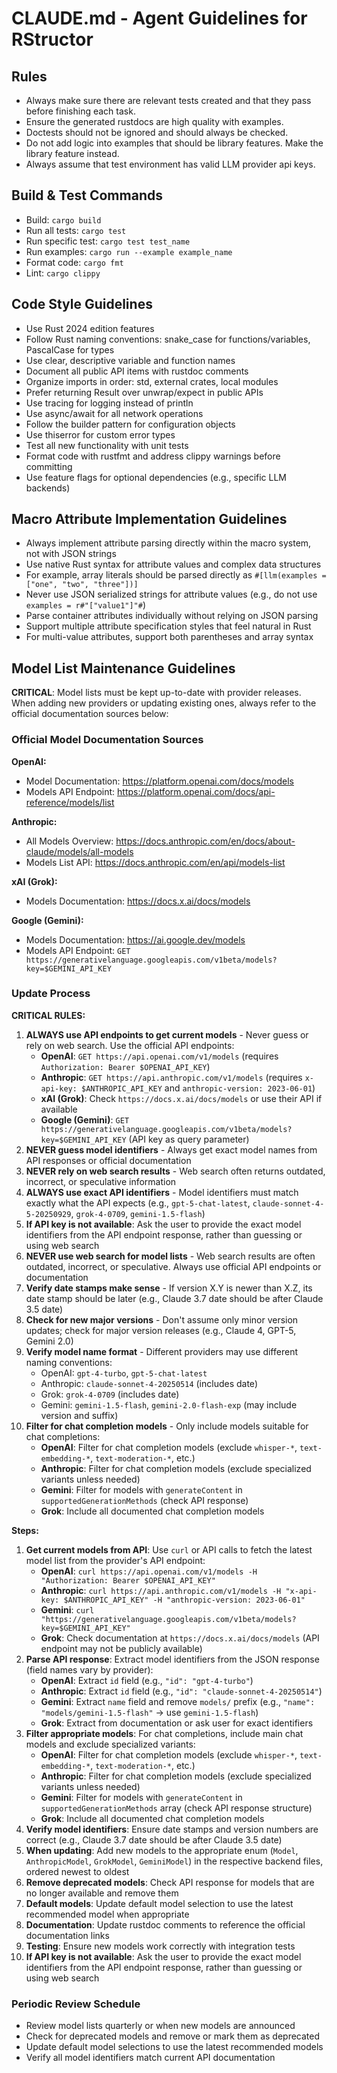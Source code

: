 # CLAUDE.md - Agent Guidelines for RStructor

## Rules
- Always make sure there are relevant tests created and that they pass before finishing each task.
- Ensure the generated rustdocs are high quality with examples.
- Doctests should not be ignored and should always be checked.
- Do not add logic into examples that should be library features. Make the library feature instead.
- Always assume that test environment has valid LLM provider api keys.

## Build & Test Commands
- Build: `cargo build`
- Run all tests: `cargo test`
- Run specific test: `cargo test test_name`
- Run examples: `cargo run --example example_name`
- Format code: `cargo fmt`
- Lint: `cargo clippy`

## Code Style Guidelines
- Use Rust 2024 edition features
- Follow Rust naming conventions: snake_case for functions/variables, PascalCase for types
- Use clear, descriptive variable and function names
- Document all public API items with rustdoc comments
- Organize imports in order: std, external crates, local modules
- Prefer returning Result over unwrap/expect in public APIs
- Use tracing for logging instead of println
- Use async/await for all network operations
- Follow the builder pattern for configuration objects
- Use thiserror for custom error types
- Test all new functionality with unit tests
- Format code with rustfmt and address clippy warnings before committing
- Use feature flags for optional dependencies (e.g., specific LLM backends)

## Macro Attribute Implementation Guidelines
- Always implement attribute parsing directly within the macro system, not with JSON strings
- Use native Rust syntax for attribute values and complex data structures
- For example, array literals should be parsed directly as `#[llm(examples = ["one", "two", "three"])]`
- Never use JSON serialized strings for attribute values (e.g., do not use `examples = r#"["value1"]"#`)
- Parse container attributes individually without relying on JSON parsing
- Support multiple attribute specification styles that feel natural in Rust
- For multi-value attributes, support both parentheses and array syntax

## Model List Maintenance Guidelines

**CRITICAL**: Model lists must be kept up-to-date with provider releases. When adding new providers or updating existing ones, always refer to the official documentation sources below:

### Official Model Documentation Sources

**OpenAI:**
- Model Documentation: https://platform.openai.com/docs/models
- Models API Endpoint: https://platform.openai.com/docs/api-reference/models/list

**Anthropic:**
- All Models Overview: https://docs.anthropic.com/en/docs/about-claude/models/all-models
- Models List API: https://docs.anthropic.com/en/api/models-list

**xAI (Grok):**
- Models Documentation: https://docs.x.ai/docs/models

**Google (Gemini):**
- Models Documentation: https://ai.google.dev/models
- Models API Endpoint: `GET https://generativelanguage.googleapis.com/v1beta/models?key=$GEMINI_API_KEY`

### Update Process

**CRITICAL RULES:**
1. **ALWAYS use API endpoints to get current models** - Never guess or rely on web search. Use the official API endpoints:
   - **OpenAI**: `GET https://api.openai.com/v1/models` (requires `Authorization: Bearer $OPENAI_API_KEY`)
   - **Anthropic**: `GET https://api.anthropic.com/v1/models` (requires `x-api-key: $ANTHROPIC_API_KEY` and `anthropic-version: 2023-06-01`)
   - **xAI (Grok)**: Check `https://docs.x.ai/docs/models` or use their API if available
   - **Google (Gemini)**: `GET https://generativelanguage.googleapis.com/v1beta/models?key=$GEMINI_API_KEY` (API key as query parameter)
2. **NEVER guess model identifiers** - Always get exact model names from API responses or official documentation
3. **NEVER rely on web search results** - Web search often returns outdated, incorrect, or speculative information
4. **ALWAYS use exact API identifiers** - Model identifiers must match exactly what the API expects (e.g., `gpt-5-chat-latest`, `claude-sonnet-4-5-20250929`, `grok-4-0709`, `gemini-1.5-flash`)
5. **If API key is not available**: Ask the user to provide the exact model identifiers from the API endpoint response, rather than guessing or using web search
6. **NEVER use web search for model lists** - Web search results are often outdated, incorrect, or speculative. Always use official API endpoints or documentation
7. **Verify date stamps make sense** - If version X.Y is newer than X.Z, its date stamp should be later (e.g., Claude 3.7 date should be after Claude 3.5 date)
8. **Check for new major versions** - Don't assume only minor version updates; check for major version releases (e.g., Claude 4, GPT-5, Gemini 2.0)
9. **Verify model name format** - Different providers may use different naming conventions:
   - OpenAI: `gpt-4-turbo`, `gpt-5-chat-latest`
   - Anthropic: `claude-sonnet-4-20250514` (includes date)
   - Grok: `grok-4-0709` (includes date)
   - Gemini: `gemini-1.5-flash`, `gemini-2.0-flash-exp` (may include version and suffix)
10. **Filter for chat completion models** - Only include models suitable for chat completions:
    - **OpenAI**: Filter for chat completion models (exclude `whisper-*`, `text-embedding-*`, `text-moderation-*`, etc.)
    - **Anthropic**: Filter for chat completion models (exclude specialized variants unless needed)
    - **Gemini**: Filter for models with `generateContent` in `supportedGenerationMethods` (check API response)
    - **Grok**: Include all documented chat completion models

**Steps:**
1. **Get current models from API**: Use `curl` or API calls to fetch the latest model list from the provider's API endpoint:
   - **OpenAI**: `curl https://api.openai.com/v1/models -H "Authorization: Bearer $OPENAI_API_KEY"`
   - **Anthropic**: `curl https://api.anthropic.com/v1/models -H "x-api-key: $ANTHROPIC_API_KEY" -H "anthropic-version: 2023-06-01"`
   - **Gemini**: `curl "https://generativelanguage.googleapis.com/v1beta/models?key=$GEMINI_API_KEY"`
   - **Grok**: Check documentation at `https://docs.x.ai/docs/models` (API endpoint may not be publicly available)
2. **Parse API response**: Extract model identifiers from the JSON response (field names vary by provider):
   - **OpenAI**: Extract `id` field (e.g., `"id": "gpt-4-turbo"`)
   - **Anthropic**: Extract `id` field (e.g., `"id": "claude-sonnet-4-20250514"`)
   - **Gemini**: Extract `name` field and remove `models/` prefix (e.g., `"name": "models/gemini-1.5-flash"` → use `gemini-1.5-flash`)
   - **Grok**: Extract from documentation or ask user for exact identifiers
3. **Filter appropriate models**: For chat completions, include main chat models and exclude specialized variants:
   - **OpenAI**: Filter for chat completion models (exclude `whisper-*`, `text-embedding-*`, `text-moderation-*`, etc.)
   - **Anthropic**: Filter for chat completion models (exclude specialized variants unless needed)
   - **Gemini**: Filter for models with `generateContent` in `supportedGenerationMethods` array (check API response structure)
   - **Grok**: Include all documented chat completion models
4. **Verify model identifiers**: Ensure date stamps and version numbers are correct (e.g., Claude 3.7 date should be after Claude 3.5 date)
5. **When updating**: Add new models to the appropriate enum (`Model`, `AnthropicModel`, `GrokModel`, `GeminiModel`) in the respective backend files, ordered newest to oldest
6. **Remove deprecated models**: Check API response for models that are no longer available and remove them
7. **Default models**: Update default model selection to use the latest recommended model when appropriate
8. **Documentation**: Update rustdoc comments to reference the official documentation links
9. **Testing**: Ensure new models work correctly with integration tests
10. **If API key is not available**: Ask the user to provide the exact model identifiers from the API endpoint response, rather than guessing or using web search

### Periodic Review Schedule

- Review model lists quarterly or when new models are announced
- Check for deprecated models and remove or mark them as deprecated
- Update default model selections to use the latest recommended models
- Verify all model identifiers match current API documentation